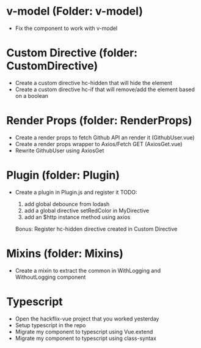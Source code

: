 # v-model (Folder: v-model)

- Fix the component to work with v-model

# Custom Directive (folder: CustomDirective)

- Create a custom directive hc-hidden that will hide the element
- Create a custom directive hc-if that will remove/add the element based on a boolean

# Render Props (folder: RenderProps)

- Create a render props to fetch Github API an render it (GithubUser.vue)
- Create a render props wrapper to Axios/Fetch GET (AxiosGet.vue)
- Rewrite GithubUser using AxiosGet

# Plugin (folder: Plugin)

- Create a plugin in Plugin.js and register it
  TODO:

  1. add global debounce from lodash
  2. add a global directive setRedColor in MyDirective
  3. add an \$http instance method using axios

  Bonus: Register hc-hidden directive created in Custom Directive

# Mixins (folder: Mixins)

- Create a mixin to extract the common in WithLogging and WithoutLogging component

# Typescript

- Open the hackflix-vue project that you worked yesterday
- Setup typescript in the repo
- Migrate my component to typescript using Vue.extend
- Migrate my component to typescript using class-syntax
